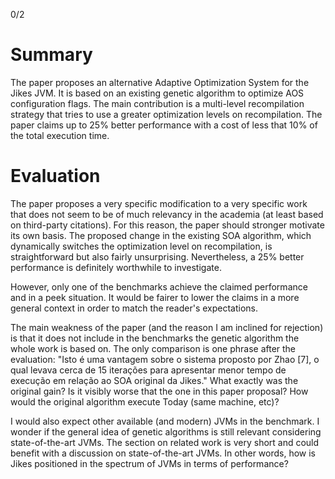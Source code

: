 0/2

# Summary

The paper proposes an alternative Adaptive Optimization System for the Jikes
JVM.
It is based on an existing genetic algorithm to optimize AOS configuration
flags.
The main contribution is a multi-level recompilation strategy that tries to use
a greater optimization levels on recompilation.
The paper claims up to 25% better performance with a cost of less that 10% of
the total execution time.

# Evaluation

The paper proposes a very specific modification to a very specific work that
does not seem to be of much relevancy in the academia (at least based on
third-party citations).
For this reason, the paper should stronger motivate its own basis.
The proposed change in the existing SOA algorithm, which dynamically switches
the optimization level on recompilation, is straightforward but also fairly
unsurprising.
Nevertheless, a 25% better performance is definitely worthwhile to investigate.

However, only one of the benchmarks achieve the claimed performance and in a
peek situation.
It would be fairer to lower the claims in a more general context in order to
match the reader's expectations.

The main weakness of the paper (and the reason I am inclined for rejection) is
that it does not include in the benchmarks the genetic algorithm the whole work
is based on.
The only comparison is one phrase after the evaluation:
"Isto é uma vantagem sobre o sistema proposto por Zhao [7], o qual levava cerca
de 15 iterações para apresentar menor tempo de execução em relação ao SOA
original da Jikes."
What exactly was the original gain? Is it visibly worse that the one in this
paper proposal?
How would the original algorithm execute Today (same machine, etc)?

I would also expect other available (and modern) JVMs in the benchmark.
I wonder if the general idea of genetic algorithms is still relevant
considering state-of-the-art JVMs.
The section on related work is very short and could benefit with a discussion
on state-of-the-art JVMs.
In other words, how is Jikes positioned in the spectrum of JVMs in terms of
performance?
